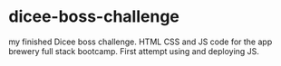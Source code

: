 # dicee-boss-challenge
my finished Dicee boss challenge. HTML CSS and JS code for the app brewery full stack bootcamp. First attempt using and deploying JS.
